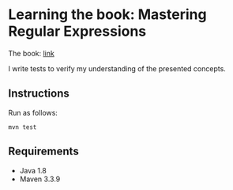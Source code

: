 # Learning the book: Mastering Regular Expressions #

The book: [link](http://regex.info/book.html)

I write tests to verify my understanding of the presented concepts.

## Instructions

Run as follows:

    mvn test

## Requirements

* Java 1.8
* Maven 3.3.9
